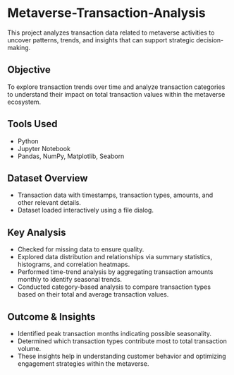 # Metaverse-Transaction-Analysis
This project analyzes transaction data related to metaverse activities to uncover patterns, trends, and insights that can support strategic decision-making.
## Objective
To explore transaction trends over time and analyze transaction categories to understand their impact on total transaction values within the metaverse ecosystem.

## Tools Used
- Python
- Jupyter Notebook
- Pandas, NumPy, Matplotlib, Seaborn

## Dataset Overview
- Transaction data with timestamps, transaction types, amounts, and other relevant details.
- Dataset loaded interactively using a file dialog.

## Key Analysis
- Checked for missing data to ensure quality.
- Explored data distribution and relationships via summary statistics, histograms, and correlation heatmaps.
- Performed time-trend analysis by aggregating transaction amounts monthly to identify seasonal trends.
- Conducted category-based analysis to compare transaction types based on their total and average transaction values.

## Outcome & Insights
- Identified peak transaction months indicating possible seasonality.
- Determined which transaction types contribute most to total transaction volume.
- These insights help in understanding customer behavior and optimizing engagement strategies within the metaverse.

